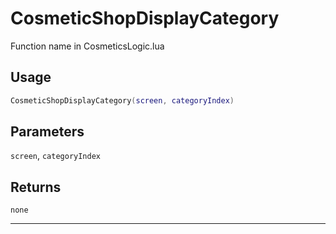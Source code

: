 # CosmeticShopDisplayCategory
Function name in CosmeticsLogic.lua
## Usage
```lua
CosmeticShopDisplayCategory(screen, categoryIndex)
```
## Parameters
`screen`, `categoryIndex`
## Returns
`none`

---